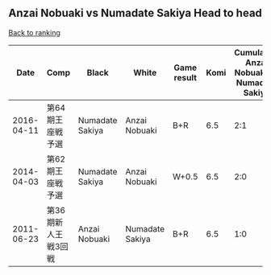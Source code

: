 ## Anzai Nobuaki vs Numadate Sakiya Head to head

[Back to ranking](../../index.md)




| **Date** | **Comp** | **Black** | **White** | **Game result** | **Komi** | **Cumulative Anzai Nobuaki vs Numadate Sakiya** | **Anzai Nobuaki streak** | **Numadate Sakiya streak** | 
| --- | --- | --- | --- | --- | --- | --- | --- | --- |
| 2016-04-11 | 第64期王座戦予選 | Numadate Sakiya | Anzai Nobuaki | B+R | 6.5 | 2:1 | 0 | 1 | 
| 2014-04-03 | 第62期王座戦予選 | Numadate Sakiya | Anzai Nobuaki | W+0.5 | 6.5 | 2:0 | 2 | 0 | 
| 2011-06-23 | 第36期新人王戦3回戦 | Anzai Nobuaki | Numadate Sakiya | B+R | 6.5 | 1:0 | 1 | 0 |




